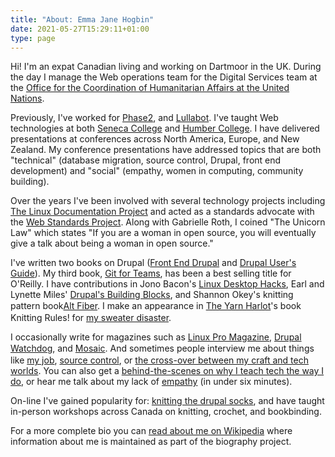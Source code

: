 ```yaml
---
title: "About: Emma Jane Hogbin"
date: 2021-05-27T15:29:11+01:00
type: page
---
```


Hi! I'm an expat Canadian living and working on Dartmoor in the UK. During the day I manage the Web operations team for the Digital Services team at the <a href="http://www.unocha.org">Office for the Coordination of Humanitarian Affairs at the United Nations</a>.

Previously, I've worked for <a href="https://www.phase2technology.com">Phase2</a>, and <a href="http://lullabot.com">Lullabot</a>. I've taught Web technologies at both <a href="http://www.senecac.on.ca">Seneca College</a> and <a href="http://www.humber.ca/">Humber College</a>. I have delivered presentations at conferences across North America, Europe, and New Zealand. My conference presentations have addressed topics that are both "technical" (database migration, source control, Drupal, front end development) and "social" (empathy, women in computing, community building).

Over the years I've been involved with several technology projects including <a href="http://tldp.org/ldpwn/20040414.html#interview">The Linux Documentation Project</a> and acted as a standards advocate with the <a href="http://www.webstandards.org/about/members/ejhogbin/">Web Standards Project</a>. Along with Gabrielle Roth, I coined "The Unicorn Law" which states "If you are a woman in open source, you will eventually give a talk about being a woman in open source."</p>

I've written two books on Drupal (<a href="http://www.amazon.com/gp/product/0137136692/ref=as_li_ss_tl?ie=UTF8&amp;tag=ht073-20&amp;linkCode=as2&amp;camp=217145&amp;creative=399369&amp;creativeASIN=0137136692">Front End Drupal</a> and <a href="http://www.amazon.com/gp/product/0137041292/ref=as_li_ss_tl?ie=UTF8&amp;tag=ht073-20&amp;linkCode=as2&amp;camp=217145&amp;creative=399373&amp;creativeASIN=0137041292">Drupal User's Guide</a>). My third book, <a href="http://gitforteams.com">Git for Teams</a>, has been a best selling title for O'Reilly. I have contributions in Jono Bacon's <a href="http://www.oreilly.com/catalog/linuxdeskhks/">Linux Desktop Hacks</a>, Earl and Lynette Miles' <a href="http://www.amazon.com/gp/product/0321591313/ref=as_li_ss_tl?ie=UTF8&amp;tag=ht073-20&amp;linkCode=as2&amp;camp=217145&amp;creative=399373&amp;creativeASIN=0321591313">Drupal's Building Blocks</a>, and Shannon Okey's knitting pattern book<a href="http://www.amazon.ca/Alt-Fiber-Projects-Knitting-Bamboo/dp/1580089151/ref=sr_1_7?ie=UTF8&amp;s=books&amp;qid=1205434073&amp;sr=8-7" style="line-height: 20px;">Alt Fiber</a>. I make an appearance in <a href="http://www.yarnharlot.ca">The Yarn Harlot</a>'s book Knitting Rules! for <a href="http://www.yarnharlot.ca/blog/archives/2005/11/03/dear_teresa.html">my sweater disaster</a>.

I occasionally write for magazines such as <a href="http://www.linuxpromagazine.com/">Linux Pro Magazine</a>, <a href="http://drupalwatchdog.com/">Drupal Watchdog</a>, and <a href="http://greybrucemosaic.ca/" style="line-height: 20px;">Mosaic</a>. And sometimes people interview me about things like [my job](https://www.tag1consulting.com/blog/inside-united-nations-office-coordination-humanitarian-affairs-un-ocha-emma-jane-hogbin), [source control](https://www.allthingsgit.com/episodes/git_for_teams_with_emma_jane_hogbin_westby.html), or [the cross-over between my craft and tech worlds](https://blog.axosoft.com/2016/06/09/emma-jane-westby/). You can also get a [behind-the-scenes on why I teach tech the way I do](https://www.youtube.com/watch?v=xYhHi8yK-Is), or hear me talk about my lack of [empathy](https://www.youtube.com/watch?v=muZcqO1gGSg) (in under six minutes).

On-line I've gained popularity for: <a href="http://flickr.com/search/?q=drupal%20socks">knitting the drupal socks</a>, and have taught in-person workshops across Canada on knitting, crochet, and bookbinding.

For a more complete bio you can <a href="http://en.wikipedia.org/wiki/Emma_Jane_Hogbin">read about me on Wikipedia</a> where information about me is maintained as part of the biography project.
